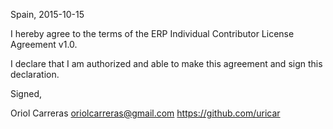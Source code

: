 Spain, 2015-10-15

I hereby agree to the terms of the ERP Individual Contributor License
Agreement v1.0.

I declare that I am authorized and able to make this agreement and sign this
declaration.

Signed,

Oriol Carreras oriolcarreras@gmail.com https://github.com/uricar
